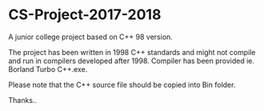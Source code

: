 # CS-Project-2017-2018
A junior college project based on C++ 98 version.

The project has been written in 1998 C++ standards and might not compile and run in compilers developed after 1998.
Compiler has been provided ie. Borland Turbo C++.exe.

Please note that the  C++ source file should be copied into Bin folder. 

Thanks..
